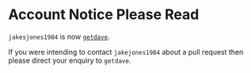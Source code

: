# Account Notice Please Read

`jakesjones1984` is now [`getdave`](https://github.com/getdave/).

If you were intending to contact `jakejones1984` about a pull request then please direct your enquiry to `getdave`.


